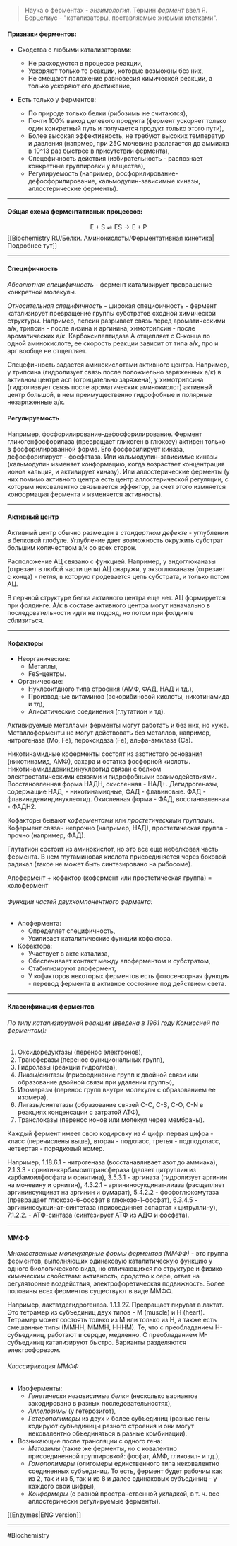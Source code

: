 
> Наука о ферментах - _энзимология_. Термин _фермент_ ввел Я. Берцелиус - "катализаторы, поставляемые живыми клетками".

#### Признаки ферментов:

- Сходства с любыми катализаторами:
    - Не расходуются в процессе реакции,
    - Ускоряют только те реакции, которые возможны без них,
    - Не смещают положение равновесия химической реакции, а только ускоряют его достижение,
    
- Есть только у ферментов:
    - По природе только белки (рибозимы не считаются),
    - Почти 100% выход целевого продукта (фермент ускоряет только один конкретный путь и получается продукт только этого пути),
    - Более высокая эффективность, не требуют высоких температур и давления (напрмер, при 25С мочевина разлагается до аммиака в 10^13 раз быстрее в присутствии фермента),
    - Спецефичность действия (избирательность - распознает конкретные группировки у вещества),
    - Регулируемость (например, фосфорилирование-дефосфорилирование, кальмодулин-зависимые киназы, аллостерические ферменты).

---

#### Общая схема ферментативных процессов:

$$
\mathrm{E + S \rightleftharpoons ES \longrightarrow E + P}
$$
[[Biochemistry RU/Белки. Аминокислоты/Ферментативная кинетика|Подробнее тут]]

---

#### Специфичность

*Абсолютная специфичность* - фермент катализирует превращение конкретной молекулы.

*Относительная специфичность* - широкая специфичность - фермент катализирует превращение группы субстратов сходной химической структуры. Например, пепсин разрывает связь перед ароматическими а/к, трипсин - после лизина и аргинина, химотрипсин - после ароматических а/к. Карбоксипептидаза А отщепляет с С-конца по одной аминокислоте, ее скорость реакции зависит от типа а/к, про и арг вообще не отщепляет. 

Спецефичность задается аминокислотами активного центра. Например, у трипсина (гидролизует связь после положиельно заряженных а/к) в активном центре асп (отрицательно заряжена), у химотрипсина (гидролизвует связь после ароматических аминокислот) активный центр большой, в нем преимущественно гидрофобные и полярные незаряженные а/к.

#### Регулируемость

Например, фосфорилирование-дефосфорилирование. Фермент гликогенфосфорилаза (превращает гликоген в глюкозу) активен только в фосфорилированной форме. Его фосфорилирует киназа, дефосфорилирует - фосфатаза. Или кальмодулин-зависимые киназы (кальмодулин изменяет конформацию, когда возрастает концентрация ионов кальция, и активирует киназу). Или аллостерические ферменты (у них помимо активного центра есть центр аллостерической регуляции, с которым нековалентно связывается эффектор, за счет этого измняется конформация фермента и изменяется активность).

---

#### Активный центр

Активный центр обычно размещен в *стандартном дефекте* - углублении в белковой глобуле. Углубление дает возможность окружить субстрат большим количеством а/к со всех сторон. 

Расположение АЦ связано с функцией. Например, у эндоглюканазы (отрезает в любой части цепи) АЦ снаружи, у экзоглюканазы (отрезает с конца) - петля, в которую продевается цепь субстрата, и только потом АЦ.

В перчной структуре белка активного центра еще нет. АЦ формируется при фолдинге. А/к в составе активного центра могут изначально в последовательности идти не подряд, но потом при фолдинге сблизиться.

---

#### Кофакторы

- Неорганические:
	- Металлы,
	- FeS-центры.
- Органические:
	- Нуклеоитдного типа строения (АМФ, ФАД, НАД и тд.),
	- Производные витаминов (аскорибиновой кислоты, никотинамида и тд),
	- Алифатические соединения (глутатион и тд).

Активируемые металлами ферменты могут работать и без них, но хуже. Металлоферменты не могут действовать без металлов, например, нитрогеназа (Mo, Fe), пероксидаза (Fe), альфа-амилаза (Са).

Никотинамидные коферменты состоят из азотистого основания (никотинамид, АМФ), сахара и остатка фосфорной кислоты. Никотинамидадениндинуклеотид связан с белком электростатическими связями и гидрофобными взаимодействиями. Восстановленная форма НАДН, окисленная - НАД+. Дегидрогеназы, содержащие НАД, - никотинамидные, ФАД - флавиновые. ФАД - флавинадениндинуклеотид. Окисленная форма - ФАД, восстановленная - ФАДН2.

Кофакторы бывают *коферментами* или *простетическими группами*. Кофермент связан непрочно (например, НАД), простетическая группа - прочно (например, ФАД).

Глутатион состоит из аминокислот, но это все еще небелковая часть фермента. В нем глутаминовая кислота присоединяется через боковой радикал (такое не может быть синтезировано на рибосоме).

Апофермент + кофактор (кофермент или простетическая группа) = холофермент

###### Функции частей двухкомпонентного фермента:
- Апофермента:
	- Определяет специфичность,
	- Усиливает каталитические функции кофактора.
- Кофактора:
	- Участвует в акте катализа,
	- Обеспечивает контакт между апоферментом и субстратом,
	- Стабилизируют апофермент, 
	- У кофакторов некоторых ферментов есть фотосенсорная функция - перевод фермента в активное состояние под действием света.

---

#### Классификация ферментов

###### По типу катализируемой реакции (введена в 1961 году Комиссией по ферментам):
1. Оксидоредуктазы (перенос электронов),
2. Трансферазы (перенос функциональных групп), 
3. Гидролазы (реакции гидролиза), 
4. Лиазы/синтазы (присоединение групп к двойной связи или образование двойной связи при удалении группы),
5. Изомеразы (перенос групп внутри молекулы с образованием ее изомера),
6. Лигазы/синтетазы (образование связей С-С, С-S, C-O, C-N в реакциях конденсации с затратой АТФ),
7. Транслоказы (перенос ионов или молекул через мембраны).

Каждый фермент имеет свою кодировку из 4 цифр: первая цифра - класс (перечислены выше), вторая - подкласс, третья - подподкласс, четвертая - порядковый номер. 

Например, 
1.18.6.1 - нитрогеназа (восстанавливает азот до аммиака),
2.1.3.3 - орнитинкарбамоилтрансфераза (делает цитруллин из карбамоилфосфата и орнитина),
3.5.3.1 - аргиназа (гидролизует аргинин на мочевину и орнитин), 
4.3.2.1 - аргининосукцинат-лиаза (расщепляет аргининсукцинат на аргинин и фумарат),
5.4.2.2 - фосфоглюкомутаза (превращает глюкозо-6-фосфат в глюкозо-1-фосфат),
6.3.4.5 - аргининосукцинат-синтетаза (присоединяет аспартат к цитруллину),
7.1.2.2. - АТФ-синтаза (синтезирует АТФ из АДФ и фосфата).

---

#### ММФФ

_Множественные молекулярные формы ферментов (ММФФ)_ - это группа ферментов, выполняющих одинаковую каталитическую функцию у одного биологического вида, но отличающихся по структуре и физико-химическим свойствам: активность, сродство к сере, ответ на регуляторные воздействия, электрофоретическая подвижность. Более половины всех ферментов существуют в виде ММФФ.

Например, лактатдегидрогеназа. 1.1.1.27. Превращает пируват в лактат. Это тетрамер из субъединиц двух типов - М (muscle) и Н (heart). Тетрамер может состоять только из М или только из Н, а также есть смешанные типы (ММНН, МММН, НННМ). Те, что с преобладанием Н-субъединиц, работают в сердце, медленно. С преобладанием М-субъединиц катализируют быстро. Варианты разделяются электрофорезом.

###### Классификация ММФФ

- Изоферменты:
    - _Генетически независимые белки_ (несколько вариантов закодировано в разных последовательностях),
    - _Аллелозимы_ (у гетерозигот),
    - _Гетерополимеры_ из двух и более субъединиц (разные гены кодируют субъединицы разного строения и они могут нековалентно объединяться в разные комбинации).
- Возникающие после трансляции с одного гена:
    - _Метазимы_ (такие же ферменты, но с ковалентно присоединенной группировкой: фосфат, АМФ, гликозил- и тд.),
    - _Гомополимеры_ (олигомеры единственного типа нековалентно соединенных субъединиц. То есть, фермент будет рабочим как из 2, так и из 5, так и из 8 и далее одинаковых субъединиц - у каждого свои цифры),
    - _Конформеры_ (с разной пространственной укладкой, в т. ч. все аллостерически регулируемые ферменты).


[[Enzymes|ENG version]]

---
#Biochemistry 